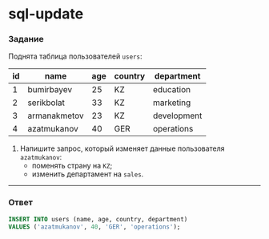 # sql-update

### Задание

Поднята таблица пользователей `users`:

| id  | name         | age | country | department  |
| --- | ------------ | --- | ------- | ----------- |
| 1   | bumirbayev   | 25  | KZ      | education   |
| 2   | serikbolat   | 33  | KZ      | marketing   |
| 3   | armanakmetov | 23  | KZ      | development |
| 4   | azatmukanov  | 40  | GER     | operations  |

1. Напишите запрос, который изменяет данные пользователя `azatmukanov`:
   - поменять страну на `KZ`;
   - изменить департамент на `sales`.

---

### Ответ
```SQL
INSERT INTO users (name, age, country, department)
VALUES ('azatmukanov', 40, 'GER', 'operations');

```